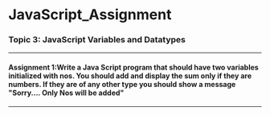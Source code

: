 # JavaScript_Assignment

 ### Topic 3: JavaScript Variables and Datatypes
 
  ------
 
 #### Assignment 1:Write a Java Script program that should have two variables initialized with nos. You should add and display the sum only if they are numbers. If they are of any other type you should show a message "Sorry.... Only Nos will be added"
 
 
 
   ------
